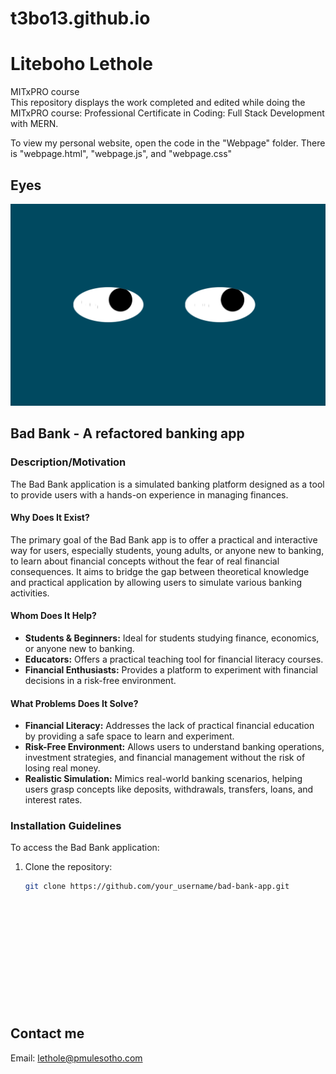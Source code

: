 # t3bo13.github.io

# Liteboho Lethole 

MITxPRO course <br>
This repository displays the work completed and edited while doing the MITxPRO course: Professional Certificate in Coding: Full Stack Development with MERN.

To view my personal website, open the code in the "Webpage" folder. There is "webpage.html", "webpage.js", and "webpage.css"

## Eyes

![Image](eye-exercise/2eyes.png)








## Bad Bank - A refactored banking app

### Description/Motivation

The Bad Bank application is a simulated banking platform designed as a tool to provide users with a hands-on experience in managing finances.

#### Why Does It Exist?

The primary goal of the Bad Bank app is to offer a practical and interactive way for users, especially students, young adults, or anyone new to banking, to learn about financial concepts without the fear of real financial consequences. It aims to bridge the gap between theoretical knowledge and practical application by allowing users to simulate various banking activities.

#### Whom Does It Help?

- **Students & Beginners:** Ideal for students studying finance, economics, or anyone new to banking.
- **Educators:** Offers a practical teaching tool for financial literacy courses.
- **Financial Enthusiasts:** Provides a platform to experiment with financial decisions in a risk-free environment.

#### What Problems Does It Solve?

- **Financial Literacy:** Addresses the lack of practical financial education by providing a safe space to learn and experiment.
- **Risk-Free Environment:** Allows users to understand banking operations, investment strategies, and financial management without the risk of losing real money.
- **Realistic Simulation:** Mimics real-world banking scenarios, helping users grasp concepts like deposits, withdrawals, transfers, loans, and interest rates.

### Installation Guidelines

To access the Bad Bank application:

1. Clone the repository:
   ```bash
   git clone https://github.com/your_username/bad-bank-app.git













## Contact me

Email: lethole@pmulesotho.com





